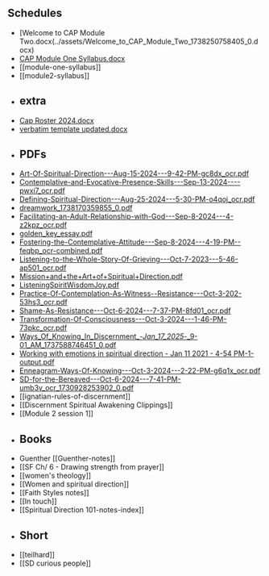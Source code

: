 ## Schedules
- [Welcome to CAP Module Two.docx(../assets/Welcome_to_CAP_Module_Two_1738250758405_0.docx)
- [CAP Module One Syllabus.docx](../assets/CAP_Module_One_Syllabus_1738252107302_0.docx)
- [[module-one-syllabus]]
- [[module2-syllabus]]
- ## extra
- [Cap Roster 2024.docx](../assets/Cap_Roster_2024_1738243110125_0.docx)
- [verbatim template updated.docx](../assets/verbatim_template_updated_1738242979833_0.docx)
- ## PDFs
- [Art-Of-Spiritual-Direction---Aug-15-2024---9-42-PM-gc8dx_ocr.pdf](../assets/Art-Of-Spiritual-Direction---Aug-15-2024---9-42-PM-gc8dx_ocr_1738243095136_0.pdf)
- [Contemplative-and-Evocative-Presence-Skills---Sep-13-2024----pwxi7_ocr.pdf](../assets/Contemplative-and-Evocative-Presence-Skills---Sep-13-2024----pwxi7_ocr_1738243124785_0.pdf)
- [Defining-Spiritual-Direction---Aug-25-2024---5-30-PM-o4qoj_ocr.pdf](../assets/Defining-Spiritual-Direction---Aug-25-2024---5-30-PM-o4qoj_ocr_1738243138828_0.pdf)
- [dreamwork_1738170359855_0.pdf](../assets/dreamwork_1738170359855_0_1738243009895_0.pdf)
- [Facilitating-an-Adult-Relationship-with-God---Sep-8-2024---4-z2kpz_ocr.pdf](../assets/Facilitating-an-Adult-Relationship-with-God---Sep-8-2024---4-z2kpz_ocr_1738250462997_0.pdf)
- [golden_key_essay.pdf](../assets/golden_key_essay_1738243064471_0.pdf)
- [Fostering-the-Contemplative-Attitude---Sep-8-2024---4-19-PM--feqbp_ocr-combined.pdf](../assets/Fostering-the-Contemplative-Attitude---Sep-8-2024---4-19-PM--feqbp_ocr-combined_1738250487125_0.pdf)
- [Listening-to-the-Whole-Story-Of-Grieving---Oct-7-2023---5-46-ap501_ocr.pdf](../assets/Listening-to-the-Whole-Story-Of-Grieving---Oct-7-2023---5-46-ap501_ocr_1738250517855_0.pdf)
- [Mission+and+the+Art+of+Spiritual+Direction.pdf](../assets/Mission+and+the+Art+of+Spiritual+Direction_1738250539293_0.pdf)
- [ListeningSpiritWisdomJoy.pdf](../assets/ListeningSpiritWisdomJoy_1738250557671_0.pdf)
- [Practice-Of-Contemplation-As-Witness--Resistance---Oct-3-202-53hs3_ocr.pdf](../assets/Practice-Of-Contemplation-As-Witness--Resistance---Oct-3-202-53hs3_ocr_1738250581949_0.pdf)
- [Shame-As-Resistance---Oct-6-2024---7-37-PM-8fd01_ocr.pdf](../assets/Shame-As-Resistance---Oct-6-2024---7-37-PM-8fd01_ocr_1738250618934_0.pdf)
- [Transformation-Of-Consciousness---Oct-3-2024---1-46-PM-73pkc_ocr.pdf](../assets/Transformation-Of-Consciousness---Oct-3-2024---1-46-PM-73pkc_ocr_1738250692431_0.pdf)
- [Ways_Of_Knowing_In_Discernment_-_Jan_17_2025_-_9-01_AM_1737588746451_0.pdf](../assets/Ways_Of_Knowing_In_Discernment_-_Jan_17_2025_-_9-01_AM_1737588746451_0_1738250735688_0.pdf)
- [Working with emotions in spiritual direction - Jan 11 2021 - 4-54 PM-1-output.pdf](../assets/Working_with_emotions_in_spiritual_direction_-_Jan_11_2021_-_4-54_PM-1-output_1738250795690_0.pdf)
- [Enneagram-Ways-Of-Knowing---Oct-3-2024---2-22-PM-g6q1x_ocr.pdf](../assets/Enneagram-Ways-Of-Knowing---Oct-3-2024---2-22-PM-g6q1x_ocr_1738250841884_0.pdf)
- [SD-for-the-Bereaved---Oct-6-2024---7-41-PM-umb3v_ocr_1730928253902_0.pdf](../assets/SD-for-the-Bereaved---Oct-6-2024---7-41-PM-umb3v_ocr_1730928253902_0_1738252176746_0.pdf)
- [[ignatian-rules-of-discernment]]
- [[Discernment Spiritual Awakening Clippings]]
- [[Module 2 session 1]]
- ## Books
- Guenther [[Guenther-notes]]
- [[SF Ch/ 6 - Drawing strength from prayer]]
- [[women's theology]]
- [[Women and spiritual direction]]
- [[Faith Styles notes]]
- [[In touch]]
- [[Spiritual Direction 101-notes-index]]
- ## Short
- [[teilhard]]
- [[SD curious people]]